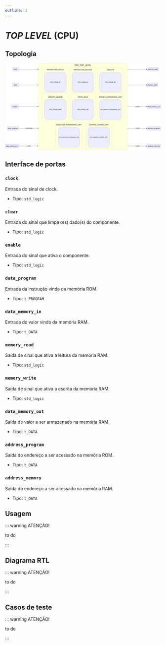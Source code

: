 ```yaml
---
outline: 2
---
```


# _TOP LEVEL_ (CPU)

## Topologia

![alt text](/public/images/reference/report_components/cpu_top_level.drawio.svg)

## Interface de portas

### `clock` <Badge type="success" text="INPUT" />

Entrada do sinal de clock.

- Tipo: `std_logic`

### `clear` <Badge type="success" text="INPUT" />

Entrada do sinal que limpa o(s) dado(s) do componente.

- Tipo: `std_logic`

### `enable` <Badge type="success" text="INPUT" />

Entrada do sinal que ativa o componente.

- Tipo: `std_logic`

### `data_program` <Badge type="success" text="INPUT" />

Entrada da instrução vinda da memória ROM.

- Tipo: `t_PROGRAM`

### `data_memory_in` <Badge type="success" text="INPUT" />

Entrada do valor vindo da memória RAM.

- Tipo: `t_DATA`

### `memory_read` <Badge type="danger" text="OUTPUT" />

Saída de sinal que ativa a leitura da memória RAM.

- Tipo: `std_logic`

### `memory_write` <Badge type="danger" text="OUTPUT" />

Saída de sinal que ativa a escrita da memória RAM.

- Tipo: `std_logic`

### `data_memory_out` <Badge type="danger" text="OUTPUT" />

Saída de valor a ser armazenado na memória RAM.

- Tipo: `t_DATA`

### `address_program` <Badge type="danger" text="OUTPUT" />

Saída do endereço a ser acessado na memória ROM.

- Tipo: `t_DATA`

### `address_memory` <Badge type="danger" text="OUTPUT" />

Saída do endereço a ser acessado na memória RAM.

- Tipo: `t_DATA`

## Usagem

::: warning ATENÇÃO!

to do

:::

## Diagrama RTL

::: warning ATENÇÃO!

to do

:::

## Casos de teste

::: warning ATENÇÃO!

to do

:::

